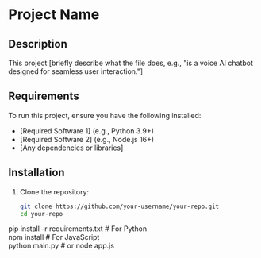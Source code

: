 # Project Name

## Description
This project [briefly describe what the file does, e.g., "is a voice AI chatbot designed for seamless user interaction."]  

## Requirements
To run this project, ensure you have the following installed:  
- [Required Software 1] (e.g., Python 3.9+)  
- [Required Software 2] (e.g., Node.js 16+)  
- [Any dependencies or libraries]  

## Installation  
1. Clone the repository:  
   ```sh
   git clone https://github.com/your-username/your-repo.git
   cd your-repo
pip install -r requirements.txt  # For Python  
npm install  # For JavaScript  
python main.py  # or node app.js
